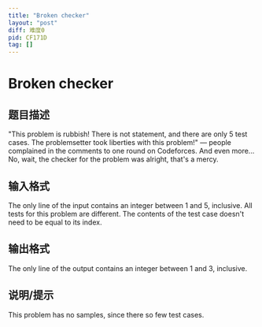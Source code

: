 ```yaml
---
title: "Broken checker"
layout: "post"
diff: 难度0
pid: CF171D
tag: []
---
```


# Broken checker

## 题目描述

"This problem is rubbish! There is not statement, and there are only 5 test cases. The problemsetter took liberties with this problem!" — people complained in the comments to one round on Codeforces. And even more... No, wait, the checker for the problem was alright, that's a mercy.

## 输入格式

The only line of the input contains an integer between 1 and 5, inclusive. All tests for this problem are different. The contents of the test case doesn't need to be equal to its index.

## 输出格式

The only line of the output contains an integer between 1 and 3, inclusive.

## 说明/提示

This problem has no samples, since there so few test cases.

